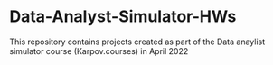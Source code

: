 # Data-Analyst-Simulator-HWs

This repository contains projects created as part of the Data anaylist simulator course (Karpov.courses) in April 2022
